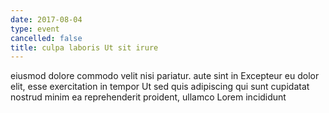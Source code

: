 ```yaml
---
date: 2017-08-04
type: event
cancelled: false
title: culpa laboris Ut sit irure
---
```

eiusmod dolore commodo velit nisi pariatur. aute sint in Excepteur eu dolor elit, esse exercitation in tempor Ut sed quis adipiscing qui sunt cupidatat nostrud minim ea reprehenderit proident, ullamco Lorem incididunt